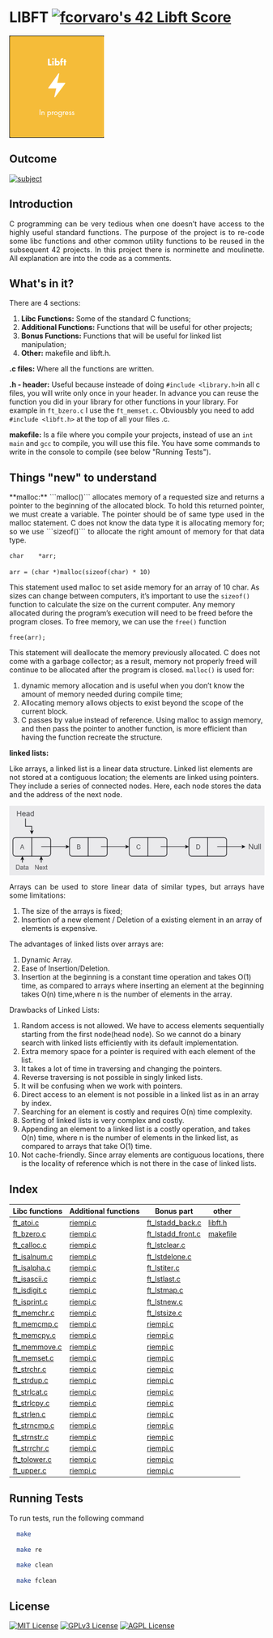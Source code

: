 # **LIBFT** [![fcorvaro's 42 Libft Score](https://badge42.vercel.app/api/v2/clftrr31n000608jvhnng5zld/project/3049229)](https://github.com/JaeSeoKim/badge42)

<img align="center" src="https://github.com/f-corvaro/42.common_core/blob/main/libft/libft.png">

## Outcome

[![subject](https://img.shields.io/badge/subject-libft-blueviolet)](https://github.com/f-corvaro/42.common_core/blob/main/libft/libft/0.en.subject.pdf)


## Introduction
<p align="justify">
C programming can be very tedious when one doesn’t have access to the highly useful
standard functions. The purpose of the project is to re-code some libc functions and other common utility functions to be reused in the subsequent 42 projects. In this project there is norminette and moulinette. All explanation are into the code as a comments.
</p>

## What's in it?
<p align="justify">
There are 4 sections:

1. **Libc Functions:** Some of the standard C functions;
2. **Additional Functions:** Functions that will be useful for other projects;
3. **Bonus Functions:** Functions that will be useful for linked list manipulation;
4. **Other:** makefile and libft.h.

**.c files:**
Where all the functions are written.

**.h - header:** Useful because insteade of doing `#include <library.h>`in all c files, you will write only once in your header. In advance you can reuse the function you did in your library for other functions in your library. For example in `ft_bzero.c` I use the `ft_memset.c`. Obviousbly you need to add `#include <libft.h>` at the top of all your files .c.

**makefile:**
Is a file where you compile your projects, instead of use an `int main` and `gcc` to compile, you will use this file. You have some commands to write in the console to compile (see below "Running Tests").
</p>

## Things "new" to understand
<p align="justify">
**malloc:** ```malloc()``` allocates memory of a requested size and returns a pointer to the beginning of the allocated block. To hold this returned pointer, we must create a variable. The pointer should be of same type used in the malloc statement.
C does not know the data type it is allocating memory for; so we use ```sizeof()``` to allocate the right amount of memory for that data type.

```
char    *arr;

arr = (char *)malloc(sizeof(char) * 10)
```

This statement used malloc to set aside memory for an array of 10 char. As sizes can change between computers, it’s important to use the ```sizeof()``` function to calculate the size on the current computer. Any memory allocated during the program’s execution will need to be freed before the program closes. To free memory, we can use the ```free()``` function

```
free(arr);
```

This statement will deallocate the memory previously allocated. C does not come with a garbage collector; as a result, memory not properly freed will continue to be allocated after the program is closed. ```malloc()``` is used for:
1. dynamic memory allocation and is useful when you don’t know the amount of memory needed during compile time;
2. Allocating memory allows objects to exist beyond the scope of the current block.
3. C passes by value instead of reference. Using malloc to assign memory, and then pass the pointer to another function, is more efficient than having the function recreate the structure.


**linked lists:**

Like arrays, a linked list is a linear data structure. Linked list elements are not stored at a contiguous location; the elements are linked using pointers. They include a series of connected nodes. Here, each node stores the data and the address of the next node.

</p>

<img align="center" src="https://github.com/f-corvaro/42.common_core/blob/main/libft/linked%20list%20example.png">

</p>

<p align="justify">
Arrays can be used to store linear data of similar types, but arrays have some limitations:

1. The size of the arrays is fixed;
2. Insertion of a new element / Deletion of a existing element in an array of elements is expensive.

The advantages of linked lists over arrays are:

1. Dynamic Array.
2. Ease of Insertion/Deletion.
3. Insertion at the beginning is a constant time operation and takes O(1) time, as compared to arrays where inserting an element at the beginning takes O(n) time,where n is the number of elements in the array.

Drawbacks of Linked Lists:

1. Random access is not allowed. We have to access elements sequentially starting from the first node(head node). So we cannot do a binary search with linked lists efficiently with its default implementation.
2. Extra memory space for a pointer is required with each element of the list.
3. It takes a lot of time in traversing and changing the pointers.
4. Reverse traversing is not possible in singly linked lists.
5. It will be confusing when we work with pointers.
6. Direct access to an element is not possible in a linked list as in an array by index.
7. Searching for an element is costly and requires O(n) time complexity.
8. Sorting of linked lists is very complex and costly.
9. Appending an element to a linked list is a costly operation, and takes O(n) time, where n is the number of elements in the linked list, as compared to arrays that take O(1) time.
10. Not cache-friendly. Since array elements are contiguous locations, there is the locality of reference which is not there in the case of linked lists.


</p>

## Index

<p align="center">











| Libc functions  | Additional functions | Bonus part |  other |
| ------------- | ------------- | ------------- |  ------------- |
| [ft_atoi.c](https://github.com/f-corvaro/42.common_core/blob/main/libft/libft/ft_atoi.c)| [riempi.c](https://github.com/f-corvaro/42.common_core/blob/main/libft/libft/ft_atoi.c)  | [ft_lstadd_back.c](https://github.com/f-corvaro/42.common_core/blob/main/libft/libft/ft_lstadd_back.c)  | [libft.h](https://github.com/f-corvaro/42.common_core/blob/main/libft/libft/libft.h) |
| [ft_bzero.c](https://github.com/f-corvaro/42.common_core/blob/main/libft/libft/ft_bzero.c) | [riempi.c](https://github.com/f-corvaro/42.common_core/blob/main/libft/libft/ft_atoi.c)  | [ft_lstadd_front.c](https://github.com/f-corvaro/42.common_core/blob/main/libft/libft/ft_lstadd_front.c)  | [makefile](https://github.com/f-corvaro/42.common_core/blob/main/libft/libft/Makefile)  |
| [ft_calloc.c](https://github.com/f-corvaro/42.common_core/blob/main/libft/libft/ft_calloc.c)  | [riempi.c](https://github.com/f-corvaro/42.common_core/blob/main/libft/libft/ft_atoi.c)  | [ft_lstclear.c](https://github.com/f-corvaro/42.common_core/blob/main/libft/libft/ft_lstclear.c)  |
| [ft_isalnum.c](https://github.com/f-corvaro/42.common_core/blob/main/libft/libft/ft_isalnum.c) | [riempi.c](https://github.com/f-corvaro/42.common_core/blob/main/libft/libft/ft_atoi.c)  | [ft_lstdelone.c](https://github.com/f-corvaro/42.common_core/blob/main/libft/libft/ft_lstdelone.c)  |
| [ft_isalpha.c](https://github.com/f-corvaro/42.common_core/blob/main/libft/libft/ft_isalpha.c)  | [riempi.c](https://github.com/f-corvaro/42.common_core/blob/main/libft/libft/ft_atoi.c)  | [ft_lstiter.c](https://github.com/f-corvaro/42.common_core/blob/main/libft/libft/ft_lstiter.c)  |
| [ft_isascii.c](https://github.com/f-corvaro/42.common_core/blob/main/libft/libft/ft_isascii.c)  | [riempi.c](https://github.com/f-corvaro/42.common_core/blob/main/libft/libft/ft_atoi.c)  | [ft_lstlast.c](https://github.com/f-corvaro/42.common_core/blob/main/libft/libft/ft_lstlast.c)  |
| [ft_isdigit.c](https://github.com/f-corvaro/42.common_core/blob/main/libft/libft/ft_isdigit.c)  | [riempi.c](https://github.com/f-corvaro/42.common_core/blob/main/libft/libft/ft_atoi.c)  | [ft_lstmap.c](https://github.com/f-corvaro/42.common_core/blob/main/libft/libft/ft_lstmap.c)  |
| [ft_isprint.c](https://github.com/f-corvaro/42.common_core/blob/main/libft/libft/ft_isprint.c)  | [riempi.c](https://github.com/f-corvaro/42.common_core/blob/main/libft/libft/ft_atoi.c)  | [ft_lstnew.c](https://github.com/f-corvaro/42.common_core/blob/main/libft/libft/ft_lstnew.c)  |
| [ft_memchr.c](https://github.com/f-corvaro/42.common_core/blob/main/libft/libft/ft_memchr.c)  | [riempi.c](https://github.com/f-corvaro/42.common_core/blob/main/libft/libft/ft_atoi.c)  | [ft_lstsize.c](https://github.com/f-corvaro/42.common_core/blob/main/libft/libft/ft_lstsize.c)  |
| [ft_memcmp.c](https://github.com/f-corvaro/42.common_core/blob/main/libft/libft/ft_memcmp.c)  | [riempi.c](https://github.com/f-corvaro/42.common_core/blob/main/libft/libft/ft_atoi.c)  | [riempi.c](https://github.com/f-corvaro/42.common_core/blob/main/libft/libft/ft_atoi.c)  |
| [ft_memcpy.c](https://github.com/f-corvaro/42.common_core/blob/main/libft/libft/ft_memcpy.c) | [riempi.c](https://github.com/f-corvaro/42.common_core/blob/main/libft/libft/ft_atoi.c)  | [riempi.c](https://github.com/f-corvaro/42.common_core/blob/main/libft/libft/ft_atoi.c)  |
| [ft_memmove.c](https://github.com/f-corvaro/42.common_core/blob/main/libft/libft/ft_memmove.c)  | [riempi.c](https://github.com/f-corvaro/42.common_core/blob/main/libft/libft/ft_atoi.c)  | [riempi.c](https://github.com/f-corvaro/42.common_core/blob/main/libft/libft/ft_atoi.c)  |
| [ft_memset.c](https://github.com/f-corvaro/42.common_core/blob/main/libft/libft/ft_memset.c) | [riempi.c](https://github.com/f-corvaro/42.common_core/blob/main/libft/libft/ft_atoi.c)  | [riempi.c](https://github.com/f-corvaro/42.common_core/blob/main/libft/libft/ft_atoi.c)  |
| [ft_strchr.c](https://github.com/f-corvaro/42.common_core/blob/main/libft/libft/ft_strchr.c)  | [riempi.c](https://github.com/f-corvaro/42.common_core/blob/main/libft/libft/ft_atoi.c)  | [riempi.c](https://github.com/f-corvaro/42.common_core/blob/main/libft/libft/ft_atoi.c)  |
| [ft_strdup.c](https://github.com/f-corvaro/42.common_core/blob/main/libft/libft/ft_strdup.c)  | [riempi.c](https://github.com/f-corvaro/42.common_core/blob/main/libft/libft/ft_atoi.c)  | [riempi.c](https://github.com/f-corvaro/42.common_core/blob/main/libft/libft/ft_atoi.c)  |
| [ft_strlcat.c](https://github.com/f-corvaro/42.common_core/blob/main/libft/libft/ft_strlcat.c)  | [riempi.c](https://github.com/f-corvaro/42.common_core/blob/main/libft/libft/ft_atoi.c)  | [riempi.c](https://github.com/f-corvaro/42.common_core/blob/main/libft/libft/ft_atoi.c)  |
| [ft_strlcpy.c](https://github.com/f-corvaro/42.common_core/blob/main/libft/libft/ft_strlcpy.c)  | [riempi.c](https://github.com/f-corvaro/42.common_core/blob/main/libft/libft/ft_atoi.c)  | [riempi.c](https://github.com/f-corvaro/42.common_core/blob/main/libft/libft/ft_atoi.c)  |
| [ft_strlen.c](https://github.com/f-corvaro/42.common_core/blob/main/libft/libft/ft_strlen.c)  | [riempi.c](https://github.com/f-corvaro/42.common_core/blob/main/libft/libft/ft_atoi.c)  | [riempi.c](https://github.com/f-corvaro/42.common_core/blob/main/libft/libft/ft_atoi.c)  |
| [ft_strncmp.c](https://github.com/f-corvaro/42.common_core/blob/main/libft/libft/ft_strncmp.c)  | [riempi.c](https://github.com/f-corvaro/42.common_core/blob/main/libft/libft/ft_atoi.c)  | [riempi.c](https://github.com/f-corvaro/42.common_core/blob/main/libft/libft/ft_atoi.c)  |
| [ft_strnstr.c](https://github.com/f-corvaro/42.common_core/blob/main/libft/libft/ft_strnstr.c)  | [riempi.c](https://github.com/f-corvaro/42.common_core/blob/main/libft/libft/ft_atoi.c)  | [riempi.c](https://github.com/f-corvaro/42.common_core/blob/main/libft/libft/ft_atoi.c)  |
| [ft_strrchr.c](https://github.com/f-corvaro/42.common_core/blob/main/libft/libft/ft_strrstr.c)  | [riempi.c](https://github.com/f-corvaro/42.common_core/blob/main/libft/libft/ft_atoi.c)  | [riempi.c](https://github.com/f-corvaro/42.common_core/blob/main/libft/libft/ft_atoi.c)  |
| [ft_tolower.c](https://github.com/f-corvaro/42.common_core/blob/main/libft/libft/ft_tolower.c)  | [riempi.c](https://github.com/f-corvaro/42.common_core/blob/main/libft/libft/ft_atoi.c)  | [riempi.c](https://github.com/f-corvaro/42.common_core/blob/main/libft/libft/ft_atoi.c)  |
| [ft_upper.c](https://github.com/f-corvaro/42.common_core/blob/main/libft/libft/ft_toupper.c)  | [riempi.c](https://github.com/f-corvaro/42.common_core/blob/main/libft/libft/ft_atoi.c)  | [riempi.c](https://github.com/f-corvaro/42.common_core/blob/main/libft/libft/ft_atoi.c)  |

</p>

## Running Tests

<p align="justify">
To run tests, run the following command

```bash
  make
```

```bash
  make re
```

```bash
  make clean
```

```bash
  make fclean
```
</p>

## License

[![MIT License](https://img.shields.io/badge/License-MIT-green.svg)](https://choosealicense.com/licenses/mit/)
[![GPLv3 License](https://img.shields.io/badge/License-GPL%20v3-yellow.svg)](https://opensource.org/licenses/)
[![AGPL License](https://img.shields.io/badge/license-AGPL-blue.svg)](http://www.gnu.org/licenses/agpl-3.0)
